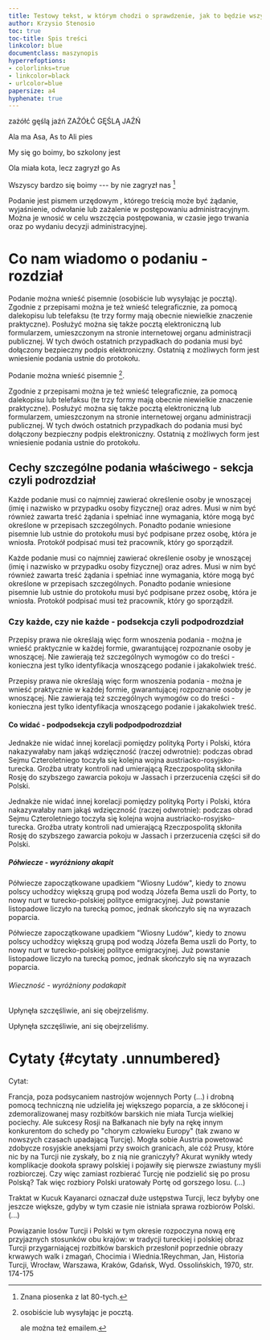 ```yaml
---
title: Testowy tekst, w którym chodzi o sprawdzenie, jak to będzie wszystko wyglądało ;-) MARKDOWN
author: Krzysio Stenosio
toc: true
toc-title: Spis treści
linkcolor: blue
documentclass: maszynopis
hyperrefoptions:
- colorlinks=true
- linkcolor=black
- urlcolor=blue
papersize: a4
hyphenate: true
---
```


zażółć gęślą jaźń ZAŻÓŁĆ GĘŚLĄ JAŹŃ

Ala ma Asa, As to Ali pies

My się go boimy, bo szkolony jest

Ola miała kota, lecz zagryzł go As

Wszyscy bardzo się boimy --- by nie zagryzł nas [^1]

Podanie jest pismem urzędowym , którego treścią może być żądanie,
wyjaśnienie, odwołanie lub zażalenie w postępowaniu administracyjnym.
Można je wnosić w celu wszczęcia postępowania, w czasie jego trwania
oraz po wydaniu decyzji administracyjnej.

# Co nam wiadomo o podaniu - rozdział

Podanie można wnieść pisemnie (osobiście lub wysyłając je pocztą).
Zgodnie z przepisami można je też wnieść telegraficznie, za pomocą
dalekopisu lub telefaksu (te trzy formy mają obecnie niewielkie
znaczenie praktyczne). Posłużyć można się także pocztą elektroniczną lub
formularzem, umieszczonym na stronie internetowej organu administracji
publicznej. W tych dwóch ostatnich przypadkach do podania musi być
dołączony bezpieczny podpis elektroniczny. Ostatnią z możliwych form
jest wniesienie podania ustnie do protokołu.

Podanie można wnieść pisemnie [^2].

[^2]: osobiście lub wysyłając je pocztą.
	
	ale można też emailem.
	
Zgodnie z przepisami można je też wnieść telegraficznie, za pomocą
dalekopisu lub telefaksu (te trzy formy mają obecnie niewielkie
znaczenie praktyczne). Posłużyć można się także pocztą elektroniczną lub
formularzem, umieszczonym na stronie internetowej organu administracji
publicznej. W tych dwóch ostatnich przypadkach do podania musi być
dołączony bezpieczny podpis elektroniczny. Ostatnią z możliwych form
jest wniesienie podania ustnie do protokołu.

## Cechy szczególne podania właściwego - sekcja czyli podrozdział

Każde podanie musi co najmniej zawierać określenie osoby je wnoszącej
(imię i nazwisko w przypadku osoby fizycznej) oraz adres. Musi w nim być
również zawarta treść żądania i spełniać inne wymagania, które mogą być
określone w przepisach szczególnych. Ponadto podanie wniesione pisemnie
lub ustnie do protokołu musi być podpisane przez osobę, która je
wniosła. Protokół podpisać musi też pracownik, który go sporządził.

Każde podanie musi co najmniej zawierać określenie osoby je wnoszącej
(imię i nazwisko w przypadku osoby fizycznej) oraz adres. Musi w nim być
również zawarta treść żądania i spełniać inne wymagania, które mogą być
określone w przepisach szczególnych. Ponadto podanie wniesione pisemnie
lub ustnie do protokołu musi być podpisane przez osobę, która je
wniosła. Protokół podpisać musi też pracownik, który go sporządził.

### Czy każde, czy nie każde - podsekcja czyli podpodrozdział

Przepisy prawa nie określają więc form wnoszenia podania - można je
wnieść praktycznie w każdej formie, gwarantującej rozpoznanie osoby je
wnoszącej. Nie zawierają też szczególnych wymogów co do treści -
konieczna jest tylko identyfikacja wnoszącego podanie i jakakolwiek
treść.

Przepisy prawa nie określają więc form wnoszenia podania - można je
wnieść praktycznie w każdej formie, gwarantującej rozpoznanie osoby je
wnoszącej. Nie zawierają też szczególnych wymogów co do treści -
konieczna jest tylko identyfikacja wnoszącego podanie i jakakolwiek
treść.

#### Co widać - podpodsekcja czyli podpodpodrozdział

Jednakże nie widać innej korelacji pomiędzy polityką Porty i Polski,
która nakazywałaby nam jakąś wdzięczność (raczej odwrotnie): podczas
obrad Sejmu Czteroletniego toczyła się kolejna wojna
austriacko-rosyjsko-turecka. Groźba utraty kontroli nad umierającą
Rzeczpospolitą skłoniła Rosję do szybszego zawarcia pokoju w Jassach i
przerzucenia części sił do Polski.

Jednakże nie widać innej korelacji pomiędzy polityką Porty i Polski,
która nakazywałaby nam jakąś wdzięczność (raczej odwrotnie): podczas
obrad Sejmu Czteroletniego toczyła się kolejna wojna
austriacko-rosyjsko-turecka. Groźba utraty kontroli nad umierającą
Rzeczpospolitą skłoniła Rosję do szybszego zawarcia pokoju w Jassach i
przerzucenia części sił do Polski.

##### Półwiecze - wyróżniony akapit

Półwiecze zapoczątkowane upadkiem \"Wiosny Ludów\", kiedy to znowu
polscy uchodźcy większą grupą pod wodzą Józefa Bema uszli do Porty, to
nowy nurt w turecko-polskiej polityce emigracyjnej. Już powstanie
listopadowe liczyło na turecką pomoc, jednak skończyło się na wyrazach
poparcia.

Półwiecze zapoczątkowane upadkiem \"Wiosny Ludów\", kiedy to znowu
polscy uchodźcy większą grupą pod wodzą Józefa Bema uszli do Porty, to
nowy nurt w turecko-polskiej polityce emigracyjnej. Już powstanie
listopadowe liczyło na turecką pomoc, jednak skończyło się na wyrazach
poparcia.

###### Wieczność - wyróżniony podakapit

Upłynęła szczęśliwie, ani się obejrzeliśmy.

Upłynęła szczęśliwie, ani się obejrzeliśmy.

# Cytaty {#cytaty .unnumbered}

Cytat:

Francja, poza podsycaniem nastrojów wojennych Porty (\...) i drobną
pomocą techniczną nie udzieliła jej większego poparcia, a ze skłóconej i
zdemoralizowanej masy rozbitków barskich nie miała Turcja wielkiej
pociechy. Ale sukcesy Rosji na Bałkanach nie były na rękę innym
konkurentom do schedy po \"chorym człowieku Europy\" (tak zwano w
nowszych czasach upadającą Turcję). Mogła sobie Austria powetować
zdobycze rosyjskie aneksjami przy swoich granicach, ale cóż Prusy, które
nic by na Turcji nie zyskały, bo z nią nie graniczyły? Akurat wynikły
wtedy komplikacje dookoła sprawy polskiej i pojawiły się pierwsze
zwiastuny myśli rozbiorczej. Czy więc zamiast rozbierać Turcję nie
podzielić się po prosu Polską? Tak więc rozbiory Polski uratowały Portę
od gorszego losu. (\...)

Traktat w Kucuk Kayanarci oznaczał duże ustępstwa Turcji, lecz byłyby
one jeszcze większe, gdyby w tym czasie nie istniała sprawa rozbiorów
Polski. (\...)

Powiązanie losów Turcji i Polski w tym okresie rozpoczyna nową erę
przyjaznych stosunków obu krajów: w tradycji tureckiej i polskiej obraz
Turcji przygarniającej rozbitków barskich przesłonił poprzednie obrazy
krwawych walk i zmagań, Chocimia i Wiednia.1Reychman, Jan, Historia
Turcji, Wrocław, Warszawa, Kraków, Gdańsk, Wyd. Ossolińskich, 1970, str.
174-175

[^1]: Znana piosenka z lat 80-tych.
